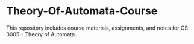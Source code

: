 # Theory-Of-Automata-Course
This repository includes course materials, assignments, and notes for CS 3005 – Theory of Automata.
